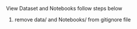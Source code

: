 View Dataset and Notebooks follow steps below
1. remove data/ and Notebooks/ from gitignore file
   
